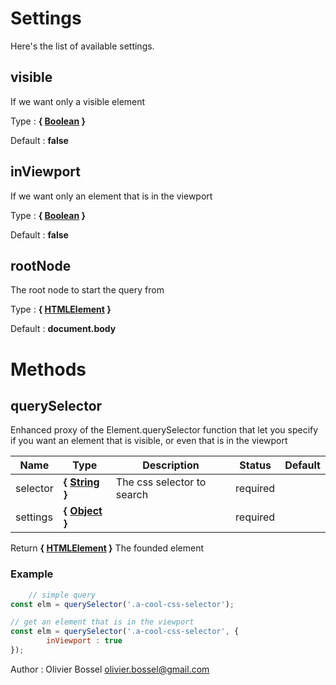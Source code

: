 # Settings

Here's the list of available settings.

## visible

If we want only a visible element

Type : **{ [Boolean](https://developer.mozilla.org/fr/docs/Web/JavaScript/Reference/Objets_globaux/Boolean) }**

Default : **false**


## inViewport

If we want only an element that is in the viewport

Type : **{ [Boolean](https://developer.mozilla.org/fr/docs/Web/JavaScript/Reference/Objets_globaux/Boolean) }**

Default : **false**


## rootNode

The root node to start the query from

Type : **{ [HTMLElement](https://developer.mozilla.org/fr/docs/Web/API/HTMLElement) }**

Default : **document.body**



# Methods


## querySelector

Enhanced proxy of the Element.querySelector function that let you specify
if you want an element that is visible, or even that is in the viewport



Name  |  Type  |  Description  |  Status  |  Default
------------  |  ------------  |  ------------  |  ------------  |  ------------
selector  |  **{ [String](https://developer.mozilla.org/fr/docs/Web/JavaScript/Reference/Objets_globaux/String) }**  |  The css selector to search  |  required  |
settings  |  **{ [Object](https://developer.mozilla.org/fr/docs/Web/JavaScript/Reference/Objets_globaux/Object) }**  |    |  required  |

Return **{ [HTMLElement](https://developer.mozilla.org/fr/docs/Web/API/HTMLElement) }** The founded element

### Example
```js
	// simple query
const elm = querySelector('.a-cool-css-selector');

// get an element that is in the viewport
const elm = querySelector('.a-cool-css-selector', {
		inViewport : true
});
```
Author : Olivier Bossel <olivier.bossel@gmail.com>